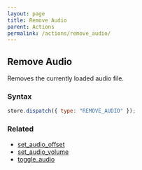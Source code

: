 ```yaml
---
layout: page
title: Remove Audio
parent: Actions
permalink: /actions/remove_audio/
---
```


## Remove Audio

Removes the currently loaded audio file.

### Syntax

```js
store.dispatch({ type: "REMOVE_AUDIO" });
```

### Related

- [set_audio_offset](./set_audio_offset.md)
- [set_audio_volume](./set_audio_volume.md)
- [toggle_audio](./toggle_audio.md)